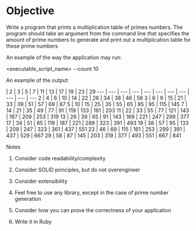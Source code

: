 # Objective

Write a program that prints a multiplication table of primes numbers. The program should take an argument from the command line that specifies the amount of prime numbers to generate and print out a multiplication table for these prime numbers

An example of the way the application may run:

<executable_script_name> --count 10

An example of the output:

 | 2 | 3 | 5 | 7 | 11 | 13 | 17 | 19 | 23 | 29 
--- | --- | --- | --- | --- | --- | --- | --- | --- | --- | ---
2 | 4 | 6 | 10 | 14 | 22 | 26 | 34 | 38 | 46 | 58 
3 | 6 |  9 |  15 | 21 | 33 | 39 | 51 | 57 | 69 | 87 
5 | 10 | 15 | 25 | 35 | 55 | 65 | 85 | 95 | 115 | 145 
7 | 14 | 21 | 35 | 49 | 77 | 91 | 119 | 133 | 161 | 203
11 | 22 | 33 | 55 | 77 | 121 | 143 | 187 | 209 | 253 | 319
13 | 26 | 39 | 65 | 91 | 143 | 169 | 221 | 247 | 299 | 377
17 | 34 | 51 | 85 | 119 | 187 | 221 | 289 | 323 | 391 | 493
19 | 38 | 57 | 95 | 133 | 209 | 247 | 323 | 361 | 437 | 551
23 | 46 | 69 | 115 | 161 | 253 | 299 | 391 | 437 | 529 | 667
29 | 58 | 87 | 145 | 203 | 319 | 377 | 493 | 551 | 667 | 841


Notes

1. Consider code readability/complexity

2. Consider SOLID principles, but do not over­engineer

3. Consider extensibility

4. Feel free to use any library, except in the case of prime number generation

5. Consider how you can prove the correctness of your application

6. Write it in Ruby
